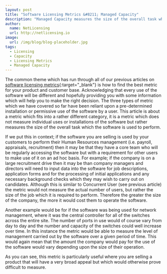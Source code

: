 ```yaml
---
layout: post
title: "Software Licensing Metrics &#8211; Managed Capacity"
description: "Managed Capacity measures the size of the overall task which the software is used to perform"
author:
  name: NetLicensing
  url: http://netlicensing.io
image:
  url: /img/blog/blog-placeholder.jpg
tags:
  - Licensing
  - Capacity
  - Licensing Metrics
  - Managed Capacity
---
```


The common theme which has run through all of our previous articles on [software licensing metrics](https://www.google.com/search?q=site%3Anetlicensing.io%20Software%20Licensing%20Metrics "Software Licensing Metrics"){:target="_blank"} is how to find the best metric for your product and customer base. Acknowledging that every use of the software will be different and hopefully providing you with some information which will help you to make the right decision. The three types of metric which we have covered so far have been reliant upon a pre-determined installation or permissive use of the software by a user. This article is about a metric which fits into a rather different category, it is a metric which does not measure individual uses or installations of the software but rather measures the size of the overall task which the software is used to perform.

If we put this in context; if the software you are selling is used by your customers to perform their Human Resources management (i.e. payroll, appraisals, recruitment) then it may be that they have a core team who will be regularly accessing the software but with a requirement for other users to make use of it on an ad hoc basis. For example; if the company is on a large recruitment drive then it may be than company managers and directors will need to input data into the software for job descriptions, application forms and for the processing of initial applications and any necessary background checks which they may wish to carry out on candidates. Although this is similar to Concurrent User (see previous article) the metric would not measure the actual number of users, but rather the size of the job which it is required to perform. Therefore the greater the size of the company, the more it would cost them to operate the software.

Another example would be for if the software was being used for network management, where it was the central controller for all of the switches across the entire site. The number of ports in use would of course vary from day to day and the number and capacity of the switches could well increase over time. In this instance the metric would be able to measure the level of management carried out by the software over a given period of time. This would again mean that the amount the company would pay for the use of the software would vary depending upon the size of their operation.

As you can see, this metric is particularly useful where you are selling a product that will have a very broad appeal but which would otherwise prove difficult to measure.
